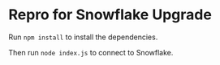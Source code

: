 # Repro for Snowflake Upgrade

Run `npm install` to install the dependencies.

Then run `node index.js` to connect to Snowflake.
